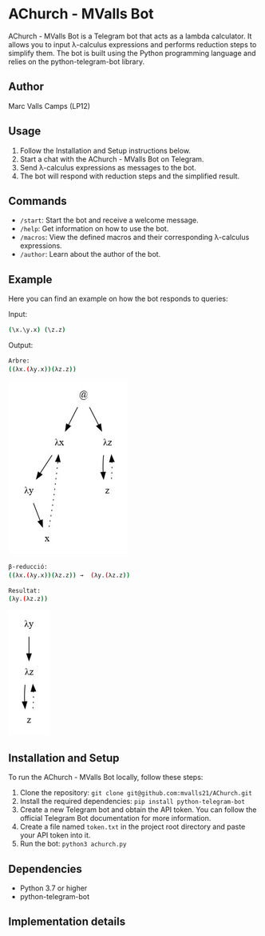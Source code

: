 # AChurch - MValls Bot

AChurch - MValls Bot is a Telegram bot that acts as a lambda calculator. It allows you to input λ-calculus expressions and performs reduction steps to simplify them. 
The bot is built using the Python programming language and relies on the python-telegram-bot library.

## Author

Marc Valls Camps (LP12)

## Usage

1. Follow the Installation and Setup instructions below.
2. Start a chat with the AChurch - MValls Bot on Telegram.
3. Send λ-calculus expressions as messages to the bot.
4. The bot will respond with reduction steps and the simplified result.

## Commands

- `/start`: Start the bot and receive a welcome message.
- `/help`: Get information on how to use the bot.
- `/macros`: View the defined macros and their corresponding λ-calculus expressions.
- `/author`: Learn about the author of the bot.

## Example
Here you can find an example on how the bot responds to queries:

Input:
```bash
(\x.\y.x) (\z.z)
```

Output:
```bash
Arbre:
((λx.(λy.x))(λz.z))
```

![](exampleTree1.jpg)

```bash
β-reducció:
((λx.(λy.x))(λz.z)) →  (λy.(λz.z))
```

```bash
Resultat:
(λy.(λz.z))
```

![](exampleTree2.jpg)

## Installation and Setup

To run the AChurch - MValls Bot locally, follow these steps:

1. Clone the repository: `git clone git@github.com:mvalls21/AChurch.git`
2. Install the required dependencies: `pip install python-telegram-bot`
3. Create a new Telegram bot and obtain the API token. You can follow the official Telegram Bot documentation for more information.
4. Create a file named `token.txt` in the project root directory and paste your API token into it.
5. Run the bot: `python3 achurch.py`

## Dependencies

- Python 3.7 or higher
- python-telegram-bot

## Implementation details

